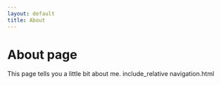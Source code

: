 ```yaml
---
layout: default
title: About
---
```

# About page

This page tells you a little bit about me.
include_relative navigation.html

